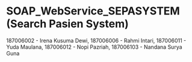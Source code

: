 # SOAP_WebService_SEPASYSTEM (Search Pasien System)

187006002 - Irena Kusuma Dewi,
187006006 - Rahmi Intari,
187006011 - Yuda Maulana,
187006012 - Nopi Pazriah,
187006103 - Nandana Surya Guna
